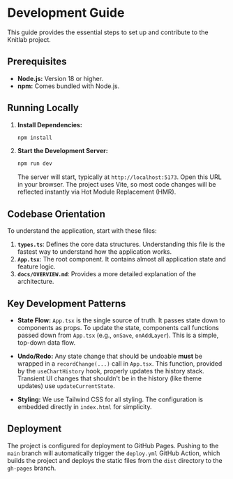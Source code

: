 # Development Guide

This guide provides the essential steps to set up and contribute to the Knitlab project.

## Prerequisites

-   **Node.js:** Version 18 or higher.
-   **npm:** Comes bundled with Node.js.

## Running Locally

1.  **Install Dependencies:**
    ```bash
    npm install
    ```

2.  **Start the Development Server:**
    ```bash
    npm run dev
    ```
    The server will start, typically at `http://localhost:5173`. Open this URL in your browser. The project uses Vite, so most code changes will be reflected instantly via Hot Module Replacement (HMR).

## Codebase Orientation

To understand the application, start with these files:

1.  **`types.ts`**: Defines the core data structures. Understanding this file is the fastest way to understand how the application works.
2.  **`App.tsx`**: The root component. It contains almost all application state and feature logic.
3.  **`docs/OVERVIEW.md`**: Provides a more detailed explanation of the architecture.

## Key Development Patterns

*   **State Flow:** `App.tsx` is the single source of truth. It passes state down to components as props. To update the state, components call functions passed down from `App.tsx` (e.g., `onSave`, `onAddLayer`). This is a simple, top-down data flow.

*   **Undo/Redo:** Any state change that should be undoable **must** be wrapped in a `recordChange(...)` call in `App.tsx`. This function, provided by the `useChartHistory` hook, properly updates the history stack. Transient UI changes that shouldn't be in the history (like theme updates) use `updateCurrentState`.

*   **Styling:** We use Tailwind CSS for all styling. The configuration is embedded directly in `index.html` for simplicity.

## Deployment

The project is configured for deployment to GitHub Pages. Pushing to the `main` branch will automatically trigger the `deploy.yml` GitHub Action, which builds the project and deploys the static files from the `dist` directory to the `gh-pages` branch.

